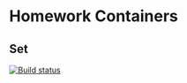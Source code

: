 # Homework Containers
## Set

[![Build status](https://ci.appveyor.com/api/projects/status/egfd55qide9rl4l3?svg=true)](https://ci.appveyor.com/project/toha62/ajs-containers-set)